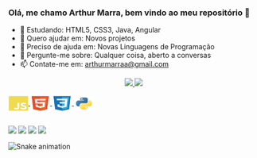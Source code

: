### Olá, me chamo Arthur Marra, bem vindo ao meu repositório 👋

- 🌱 Estudando: HTML5, CSS3, Java, Angular
- 👯 Quero ajudar em: Novos projetos
- 🤔 Preciso de ajuda em: Novas Linguagens de Programação
- 💬 Pergunte-me sobre: Qualquer coisa, aberto a conversas
- 📫 Contate-me em: arthurmarraa@gmail.com

<div align="center">
  <a href="https://github.com/arthurmarra">
  <img height="180em" src="https://github-readme-stats.vercel.app/api?username=arthurmarra&show_icons=true&theme=dark&include_all_commits=true&count_private=true"/>
  <img height="180em" src="https://github-readme-stats.vercel.app/api/top-langs/?username=arthurmarra&layout=compact&langs_count=7&theme=dark"/>
</div>
 <div style="display: inline_block"><br>
  <img align="center" alt="Marra-Js" height="30" width="40" src="https://raw.githubusercontent.com/devicons/devicon/master/icons/javascript/javascript-plain.svg">
  <img align="center" alt="Marra-HTML" height="30" width="40" src="https://raw.githubusercontent.com/devicons/devicon/master/icons/html5/html5-original.svg">
  <img align="center" alt="Marra-CSS" height="30" width="40" src="https://raw.githubusercontent.com/devicons/devicon/master/icons/css3/css3-original.svg">
  <img align="center" alt="Marra-Python" height="30" width="40" src="https://raw.githubusercontent.com/devicons/devicon/master/icons/python/python-original.svg">        
</div>
  
##
  
<div>
  <a href="https://www.instagram.com/marrarthur/" target="_blank"><img src="https://img.shields.io/badge/-Instagram-%23E4405F?style=for-the-badge&logo=instagram&logoColor=white" target="_blank"></a>
 	<a href="https://www.twitch.tv/maarratv" target="_blank"><img src="https://img.shields.io/badge/Twitch-9146FF?style=for-the-badge&logo=twitch&logoColor=white" target="_blank"></a>
  <a href = "mailto:arthurmarraa@gmail.com"><img src="https://img.shields.io/badge/-Gmail-%23333?style=for-the-badge&logo=gmail&logoColor=white" target="_blank"></a>
  <a href="https://www.linkedin.com/in/arthur-henrique-mendes-marra-5b12101a5/" target="_blank"><img src="https://img.shields.io/badge/-LinkedIn-%230077B5?style=for-the-badge&logo=linkedin&logoColor=white" target="_blank"></a> 
</div>
  
![Snake animation](https://github.com/arthurmarra/arthurmarra/blob/output/github-contribution-grid-snake.svg)
